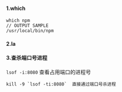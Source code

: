 #### 1.which

```shell
which npm 
// OUTPUT SAMPLE
/usr/local/bin/npm
```

#### 2.la

#### 3.查杀端口号进程

`lsof -i:8080` 查看占用端口的进程号

```
kill -9 `lsof -ti:8080`  直接通过端口号杀进程
```

